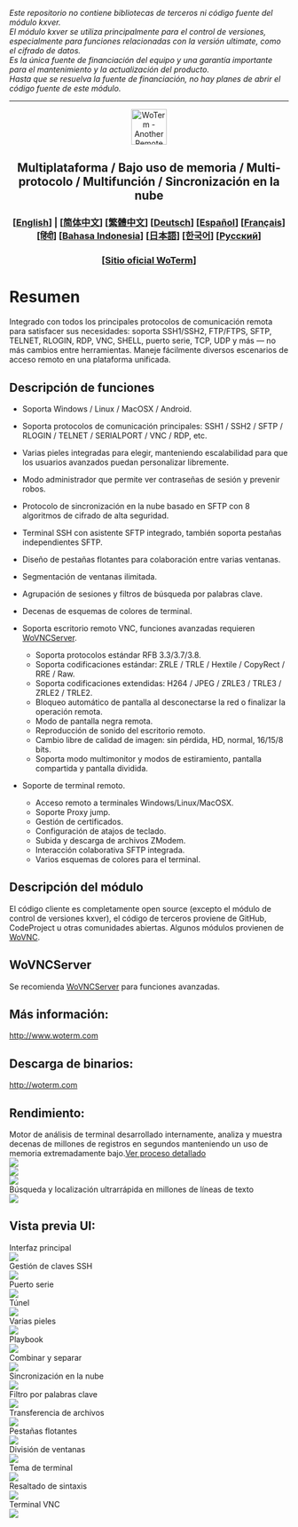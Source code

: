 *Este repositorio no contiene bibliotecas de terceros ni código fuente del módulo kxver.  
El módulo kxver se utiliza principalmente para el control de versiones, especialmente para funciones relacionadas con la versión ultimate, como el cifrado de datos.  
Es la única fuente de financiación del equipo y una garantía importante para el mantenimiento y la actualización del producto.  
Hasta que se resuelva la fuente de financiación, no hay planes de abrir el código fuente de este módulo.*  
***
<p align="center">
  <img src="woterm.png" width="64" alt="WoTerm - Another Remote Access Assistant">
  <h2 style="text-align: center;">Multiplataforma / Bajo uso de memoria / Multi-protocolo / Multifunción / Sincronización en la nube</h2>
<h3 style="text-align: center;">
  [<a href="../README.md">English</a>] | 
  [<a href="README-zh_CN.md">简体中文</a>]
  [<a href="README-zh_TW.md">繁體中文</a>]
  [<a href="README-de.md">Deutsch</a>]
  [<a href="README-es.md">Español</a>]
  [<a href="README-fr.md">Français</a>]
  [<a href="README-hi.md">हिंदी</a>]
  [<a href="README-id.md">Bahasa Indonesia</a>]
  [<a href="README-ja.md">日本語</a>]
  [<a href="README-ko.md">한국어</a>]
  [<a href="README-ru.md">Русский</a>]
</h3>
  <h3 style="text-align: center;">[<a href="https://woterm.com">Sitio oficial WoTerm</a>]</a></h3>
</p>

# Resumen
Integrado con todos los principales protocolos de comunicación remota para satisfacer sus necesidades: soporta SSH1/SSH2, FTP/FTPS, SFTP, TELNET, RLOGIN, RDP, VNC, SHELL, puerto serie, TCP, UDP y más — no más cambios entre herramientas. Maneje fácilmente diversos escenarios de acceso remoto en una plataforma unificada.

## Descripción de funciones
- Soporta Windows / Linux / MacOSX / Android.  
- Soporta protocolos de comunicación principales: SSH1 / SSH2 / SFTP / RLOGIN / TELNET / SERIALPORT / VNC / RDP, etc.  
- Varias pieles integradas para elegir, manteniendo escalabilidad para que los usuarios avanzados puedan personalizar libremente.  
- Modo administrador que permite ver contraseñas de sesión y prevenir robos.  
- Protocolo de sincronización en la nube basado en SFTP con 8 algoritmos de cifrado de alta seguridad.  
- Terminal SSH con asistente SFTP integrado, también soporta pestañas independientes SFTP.  
- Diseño de pestañas flotantes para colaboración entre varias ventanas.  
- Segmentación de ventanas ilimitada.  
- Agrupación de sesiones y filtros de búsqueda por palabras clave.  
- Decenas de esquemas de colores de terminal.

- Soporta escritorio remoto VNC, funciones avanzadas requieren [WoVNCServer](http://wovnc.com).  
  - Soporta protocolos estándar RFB 3.3/3.7/3.8.  
  - Soporta codificaciones estándar: ZRLE / TRLE / Hextile / CopyRect / RRE / Raw.  
  - Soporta codificaciones extendidas: H264 / JPEG / ZRLE3 / TRLE3 / ZRLE2 / TRLE2.  
  - Bloqueo automático de pantalla al desconectarse la red o finalizar la operación remota.  
  - Modo de pantalla negra remota.  
  - Reproducción de sonido del escritorio remoto.  
  - Cambio libre de calidad de imagen: sin pérdida, HD, normal, 16/15/8 bits.  
  - Soporta modo multimonitor y modos de estiramiento, pantalla compartida y pantalla dividida.  

- Soporte de terminal remoto.  
  - Acceso remoto a terminales Windows/Linux/MacOSX.  
  - Soporte Proxy jump.  
  - Gestión de certificados.  
  - Configuración de atajos de teclado.  
  - Subida y descarga de archivos ZModem.  
  - Interacción colaborativa SFTP integrada.  
  - Varios esquemas de colores para el terminal.  

## Descripción del módulo
El código cliente es completamente open source (excepto el módulo de control de versiones kxver), el código de terceros proviene de GitHub, CodeProject u otras comunidades abiertas. Algunos módulos provienen de [WoVNC](http://wovnc.com).  

## WoVNCServer
Se recomienda [WoVNCServer](http://wovnc.com) para funciones avanzadas.  

## Más información:
<a href="http://www.woterm.com">http://www.woterm.com</a>  

## Descarga de binarios:
<a href="http://woterm.com">http://woterm.com</a>  

## Rendimiento:
<div>Motor de análisis de terminal desarrollado internamente, analiza y muestra decenas de millones de registros en segundos manteniendo un uso de memoria extremadamente bajo.<a href="Performance-es.md">Ver proceso detallado<a>
<br><img src="timeseq1.png"/>
<br><img src="urandom_test_speed.png"/>
<br><img src="urandom_test_memory.png"/>
</div>
<div>Búsqueda y localización ultrarrápida en millones de líneas de texto<br><img src="search.gif"/></div>


## Vista previa UI:
<div>Interfaz principal<br><img src="main.gif"/></div>
<div>Gestión de claves SSH<br><img src="keymgr2.gif"></div>
<div>Puerto serie<br><img src="serialport.gif"></div>
<div>Túnel<br><img src="tunnel.png"></div>
<div>Varias pieles<br><img src="skins.png"></div>
<div>Playbook<br><img src="playbook.gif"></div>
<div>Combinar y separar<br><img src="merge.gif"></div>
<div>Sincronización en la nube<br><img src="sync.gif"></div>
<div>Filtro por palabras clave<br><img src="filter.gif"></div>
<div>Transferencia de archivos<br><img src="sftp.gif"></div>
<div>Pestañas flotantes<br><img src="float.gif"></div>
<div>División de ventanas<br><img src="split.gif"></div>
<div>Tema de terminal<br><img src="patten.gif"></div>
<div>Resaltado de sintaxis<br><img src="highlight.gif"/></div>
<div>Terminal VNC<br><img src="vnc.gif"/></div>
